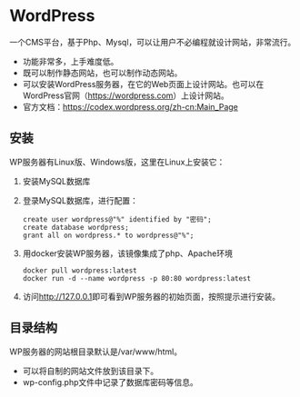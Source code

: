 # WordPress

一个CMS平台，基于Php、Mysql，可以让用户不必编程就设计网站，非常流行。

- 功能非常多，上手难度低。
- 既可以制作静态网站，也可以制作动态网站。
- 可以安装WordPress服务器，在它的Web页面上设计网站。也可以在WordPress官网（<https://wordpress.com>）上设计网站。
- 官方文档：<https://codex.wordpress.org/zh-cn:Main_Page>

## 安装

WP服务器有Linux版、Windows版，这里在Linux上安装它：

1. 安装MySQL数据库
2. 登录MySQL数据库，进行配置：

    ```shell
    create user wordpress@"%" identified by "密码";
    create database wordpress;
    grant all on wordpress.* to wordpress@"%";
    ```

3. 用docker安装WP服务器，该镜像集成了php、Apache环境

    ```shell
    docker pull wordpress:latest
    docker run -d --name wordpress -p 80:80 wordpress:latest
    ```

4. 访问<http://127.0.0.1>即可看到WP服务器的初始页面，按照提示进行安装。

## 目录结构

WP服务器的网站根目录默认是/var/www/html。

- 可以将自制的网站文件放到该目录下。
- wp-config.php文件中记录了数据库密码等信息。
